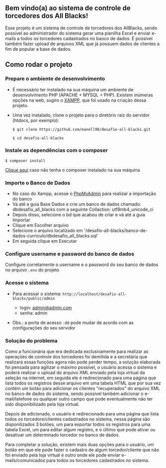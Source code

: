 ## Bem vindo(a) ao sistema de controle de torcedores dos All Blacks!

Esse projeto é um sistema de controle de torcedores dos AllBlacks, sendo possível ao administrador do sistema gerar uma planilha Excel e enviar e-mails a todos os torcedores cadastrados no banco de dados. É possível também fazer upload de arquivos XML que já possuem dados de clientes a fim de popular a base de dados.


## Como rodar o projeto

### Prepare o ambiente de desenvolvimento
* É necessário ter instalado na sua máquina um ambiente de desenvolvimento PHP (APACHE + MYSQL + PHP). Existem inúmeras opções na web, sugiro o [XAMPP](https://www.apachefriends.org/pt_br/download.html), que foi usado na criação dessa projeto.

* Uma vez instalado, clone o projeto para o diretório raiz do servidor (htdocs, por exemplo):
   
   `$ git clone https://github.com/manell98/desafio-all-blacks.git`
   
   `$ cd desafio-all-blacks`

### Instale as dependências com o composer
   
   `$ composer install`

   [Clique aqui](https://getcomposer.org/download/) caso não tenha o composer instalado na sua máquina
 
### Importe o Banco de Dados
 * No caso do Xampp, acesse o [PhpMyAdmin](http://localhost/phpmyadmin/) para realizar a importação do banco
 * Vá até a guia Base Dados e crie um banco de dados chamado: dbdesafio_all_blacks com a seguinte Collaction: utf8mb4_unicode_ci 
  * Depois disso, selecione o bd que acabou de criar e vá até a guia Importar
  * Clique em Escolher arquivo
  * Selecione o arquivo localizado em '/desafio-all-blacks/banco-de-dados-curriculo/dbdesafio_all_blacks.sql'
  * Em seguida clique em Executar


### Configure username e password do banco de dados
  Configure corretamente o username e o password do seu banco de dados no arquivo `.env` do projeto
 
 
### Acesse o sistema
 * Para acessar o sistema: `http://localhost/desafio-all-blacks/public/admin`
    * login: admin@admin.com
    * senha: admin
  
  * Obs.: a porta de acesso `:80` pode mudar de acordo com as configurações do seu servidor

### Solução do problema

<p> Como a funcionária que era dedicada exclusivamente para realizar as operações de controle dos torcedores foi demitida e a secretária que realizará essas funções agora não pode perder tempo, a solução elaborada foi pensada para agilizar o máximo possível, o usuário acessa o sistema e poderá realizar o upload do arquivo XML enviado pela loja virtual da seleção na internet, em seguida ele é redirecionado para uma página que lista todos os registros desse arquivo em uma tabela HTML que por sua vez contém um botão para adicionar os clientes "recuperados" do arquivo XML no banco de dados do sistema, sendo possível também adicionar o e-mail/telefone ou qualquer outro campo que pode eventualmente não ter sido disponibilizado pela loja virtual. </p>
<p> Depois de adicionado, o usuário é redirecionado para uma página que lista todos os torcedore/clientes cadastrados no sistema, nessa página são disponilizados 3 botões, um para exportar todos os registros para uma tabela Excel, um para editar algum registro, e o último que pode ativar ou desativar um determinado torcedor no banco de dados. </p>
<p> Para completar a solução, existem mais duas opções para o usuário, um botão em que ele pode fazer o cadastro de algum torcedor/cliente que não foi enviado pela loja virtual e outro onde ele pode enviar e-mails/comunicados para todos os torcedores cadastrados no sistema. </p>